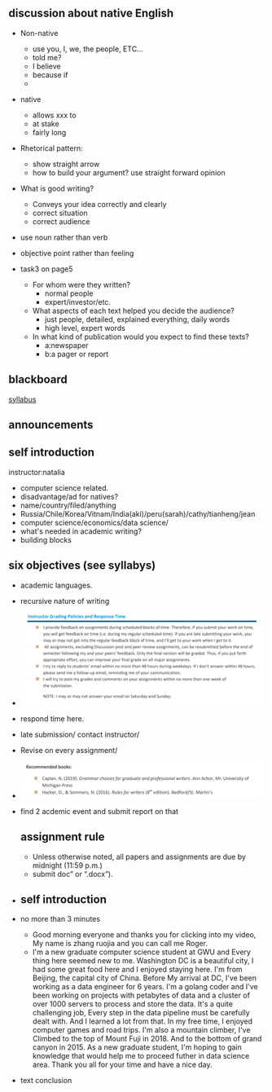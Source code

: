 ## discussion about native English

- Non-native

  - use you, I, we, the people, ETC...
  - told me?
  - I believe
  - because if
  - 

- native

  - allows xxx to
  - at stake
  - fairly long

- Rhetorical pattern:
  - show straight arrow
  - how to build your argument? use straight forward opinion

- What is good writing?
  - Conveys your idea correctly and clearly
  - correct situation
  - correct audience
- use noun rather than verb
- objective point rather than feeling
- task3 on page5
  - For whom were they written? 
    - normal people
    - expert/investor/etc.
  - What aspects of each text helped you decide the audience? 
    - just people, detailed, explained everything, daily words
    - high level, expert words
  - In what kind of publication would you expect to find these texts?
    - a:newspaper
    - b:a pager or report

## blackboard

[syllabus](https://learn-us-east-1-prod-fleet02-xythos.content.blackboardcdn.com/5fd21eff2f29a/19979641?X-Blackboard-Expiration=1630454400000&X-Blackboard-Signature=SCGOXvzaBuVgO9UTNS7Ai5gnlm3hB9r%2B1rwVsDt6RnM%3D&X-Blackboard-Client-Id=105287&response-cache-control=private%2C%20max-age%3D21600&response-content-disposition=inline%3B%20filename%2A%3DUTF-8%27%27EAP%25206111%2520Syllabus%2520Section%252011_Fall%25202021_FINAL%25281%2529.pdf&response-content-type=application%2Fpdf&X-Amz-Algorithm=AWS4-HMAC-SHA256&X-Amz-Date=20210831T180000Z&X-Amz-SignedHeaders=host&X-Amz-Expires=21600&X-Amz-Credential=AKIAZH6WM4PL5SJBSTP6%2F20210831%2Fus-east-1%2Fs3%2Faws4_request&X-Amz-Signature=97955b086c57ae67a5e38fdfdf1fe03f534dc0538032fd95cce2fcabbbfe0c19)





## announcements

## self introduction

instructor:natalia

- computer science related.
- disadvantage/ad for natives?
- name/country/filed/anything
- Russia/Chile/Korea/Vitnam/India(aki)/peru(sarah)/cathy/tianheng/jean
- computer science/economics/data science/
- what's needed in academic writing?
- building blocks

## six objectives (see syllabys)

- academic languages.

- recursive nature of writing

- ![image-20210831150206868](0831.assets/image-20210831150206868.png)

- respond time here.

- late submission/ contact instructor/

- Revise on every assignment/

- ![image-20210831150449149](0831.assets/image-20210831150449149.png)

- find 2 acdemic event and submit report on that

  ## assignment rule

  - Unless otherwise noted, all papers and assignments are due by midnight (11:59 p.m.)
  - submit doc” or “.docx”).

- ## self introduction

- no more than 3 minutes

  - Good morning everyone and thanks you for clicking into my video, My name is zhang ruojia and you can call me Roger.
  - I'm a new graduate computer science student at GWU and Every thing here seemed new to me. Washington DC is a beautiful city, I had some great food here and I enjoyed staying here.
    I'm from Beijing, the capital city of China. Before My arrival at DC, I've been working as a data engineer for 6 years. I'm a golang coder and I've been working on projects with petabytes of data and a cluster of over 1000 servers to process and store the data. It's a quite challenging job, Every step in the data pipeline must be carefully dealt with. And I learned a lot from that.
    In my free time, I enjoyed computer games and road trips. I'm also a mountain climber, I've Climbed to the top of Mount Fuji in 2018. And to the bottom of grand canyon in 2015.
    As a new graduate student, I'm hoping to gain knowledge that would help me to proceed futher in data science area.
    Thank you all for your time and have a nice day.

- text conclusion

